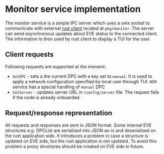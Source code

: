 # Monitor service implementation

The monitor service is a simple IPC server which uses a unix socket to communicate with external [rust client](../../monitor/Dockerfile) located at `pkg/monitor`. The server can send asynchronous updates about EVE status to the
connected client. The information is then used by rust client to display a TUI for the user.

## Client requests

Following requests are supported at the moment:

* `SetDPC` - sets a the current DPC with a key  set to `manual`. It is used to apply a network configuration specified by local user through TUI. `NIM` service has a special handling of `manual` DPC
* `SetServer` - updates server URL in `/config/server` file. The request fails if the node is already onboarded.

## Request/response representation

All requests and responses are sent in JSON format. Some internal EVE structures e.g. DPCList are serialized into JSON as-is and deserialized on the rust application side.
It introduces a problem in case a structure is updated on EVE side, but the rust application is not updated.
To avoid this problem a proxy structures should be created  on EVE side in future.
